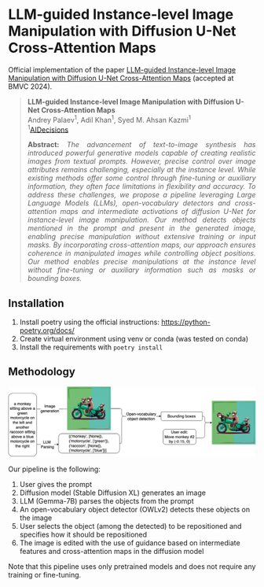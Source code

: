 # LLM-guided Instance-level Image Manipulation with Diffusion U-Net Cross-Attention Maps
Official implementation of the paper [LLM-guided Instance-level Image Manipulation with Diffusion U-Net Cross-Attention Maps](https://openreview.net/forum?id=kkaWj2UwN9) (accepted at BMVC 2024).

> **LLM-guided Instance-level Image Manipulation with Diffusion U-Net Cross-Attention Maps**<br>
> Andrey Palaev<sup>1</sup>, Adil Khan<sup>1</sup>, Syed M. Ahsan Kazmi<sup>1</sup><br>
> <sup>1</sup>[AIDecisions](https://aidecisions.ai)<br>
>
> <p align="justify"><b>Abstract:</b> <i>The advancement of text-to-image synthesis has introduced powerful generative models capable of creating realistic images from textual prompts. However, precise control over image attributes remains challenging, especially at the instance level. While existing methods offer some control through fine-tuning or auxiliary information, they often face limitations in flexibility and accuracy. To address these challenges, we propose a pipeline leveraging Large Language Models (LLMs), open-vocabulary detectors and cross-attention maps and intermediate activations of diffusion U-Net for instance-level image manipulation. Our method detects objects mentioned in the prompt and present in the generated image, enabling precise manipulation without extensive training or input masks. By incorporating cross-attention maps, our approach ensures coherence in manipulated images while controlling object positions. Our method enables precise manipulations at the instance level without fine-tuning or auxiliary information such as masks or bounding boxes.</i></p>

## Installation
1. Install poetry using the official instructions: https://python-poetry.org/docs/
2. Create virtual environment using venv or conda (was tested on conda)
3. Install the requirements with ```poetry install```

## Methodology
![](figs/gai_pipeline.drawio.png)

Our pipeline is the following:
1. User gives the prompt
2. Diffusion model (Stable Diffusion XL) generates an image
3. LLM (Gemma-7B) parses the objects from the prompt
4. An open-vocabulary object detector (OWLv2) detects these objects on the image
5. User selects the object (among the detected) to be repositioned and specifies how it should be repositioned
6. The image is edited with the use of guidance based on intermediate features and cross-attention maps in the diffusion model

Note that this pipeline uses only pretrained models and does not require any training or fine-tuning.
